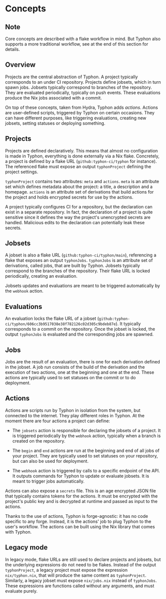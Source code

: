 # Concepts

## Note

Core concepts are described with a flake workflow in mind. But Typhon also
supports a more traditional workflow, see at the end of this section for
details.

## Overview

Projects are the central abstraction of Typhon. A project typically corresponds
to an under CI repository. Projects define jobsets, which in turn spawn jobs.
Jobsets typically correspond to branches of the repository. They are evaluated
periodically, typically on push events. These evaluations produce the Nix jobs
associated with a commit.

On top of these concepts, taken from Hydra, Typhon adds *actions*. Actions are
user-defined scripts, triggered by Typhon on certain occasions. They can have
different purposes, like triggering evaluations, creating new jobsets, setting
statuses or deploying something.

## Projects

Projects are defined declaratively. This means that almost no configuration is
made in Typhon, everything is done externally via a Nix flake. Concretely, a
project is defined by a flake URL (`github:typhon-ci/typhon` for instance). The
referenced flake must expose an output `typhonProject` defining the project
settings.

`typhonProject` contains two attributes: `meta` and `actions`. `meta` is an
attribute set which defines metadata about the project: a title, a description
and a homepage. `actions` is an attribute set of derivations that build actions
for the project and holds encrypted secrets for use by the actions.

A project typically configures CI for a repository, but the declaration can
exist in a separate repository. In fact, the declaration of a project is quite
sensitive since it defines the way the project's unencrypted secrets are
handled. Malicious edits to the declaration can potentially leak these secrets.

## Jobsets

A jobset is also a flake URL (`github:typhon-ci/typhon/main`), referencing a
flake that exposes an output `typhonJobs`. `typhonJobs` is an attribute set of
derivations, called jobs, that are built by Typhon. Jobsets typically correspond
to the branches of the repository. Their flake URL is locked
periodically, creating an evaluation.

Jobsets updates and evaluations are meant to be triggered automatically by
the `webhook` action.

## Evaluations

An evaluation locks the flake URL of a jobset
(`github:typhon-ci/typhon/606cc3b9517038e38f782126c02d305c9bdeb87e`). It
typically corresponds to a commit on the repository. Once the jobset is locked,
the output `typhonJobs` is evaluated and the corresponding jobs are spawned.

## Jobs

Jobs are the result of an evaluation, there is one for each derivation defined
in the jobset. A job run consists of the build of the derivation and the
execution of two actions, one at the beginning and one at the end. These actions
are typically used to set statuses on the commit or to do deployment.

## Actions

Actions are scripts run by Typhon in isolation from the system, but connected to
the internet. They play different roles in Typhon. At the moment there are four
actions a project can define:

- The `jobsets` action is responsible for declaring the jobsets of a project.
  It is triggered periodically by the `webhook` action, typically when a branch
  is created on the repository.

- The `begin` and `end` actions are run at the beginning and end of all jobs of
  your project. They are typically used to set statuses on your repository, but
  can also be used for deployment.

- The `webhook` action is triggered by calls to a specific endpoint of the API.
  It outputs commands for Typhon to update or evaluate jobsets. It is meant to
  trigger jobs automatically.

Actions can also expose a `secrets` file. This is an age encrypted JSON file
that typically contains tokens for the actions. It must be encrypted with the
project's public key and is decrypted at runtime and passed as input to the
actions.

Thanks to the use of actions, Typhon is forge-agnostic: it has no code specific
to any forge. Instead, it is the actions' job to plug Typhon to the user's
workflow. The actions can be built using the Nix library that comes with Typhon.

## Legacy mode

In legacy mode, flake URLs are still used to declare projects and jobsets, but
the underlying expressions do not need to be flakes. Instead of the output
`typhonProject`, a legacy project must expose the expression `nix/typhon.nix`,
that will produce the same content as `typhonProject`. Similarly, a legacy
jobset must expose `nix/jobs.nix` instead of `typhonJobs`. These expressions are
functions called without any arguments, and must evaluate purely.

